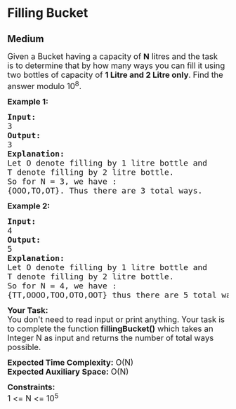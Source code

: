 # Filling Bucket
## Medium
<div class="problems_problem_content__Xm_eO" style="user-select: auto;"><p style="user-select: auto;"><span style="font-size: 18px; user-select: auto;">Given a Bucket&nbsp;having a capacity of&nbsp;<strong style="user-select: auto;">N</strong>&nbsp;litres and the task is&nbsp;to determine that by how many ways you can fill it using two bottles&nbsp;of capacity of&nbsp;<strong style="user-select: auto;">1 Litre and 2 Litre only</strong>. Find the answer modulo 10<sup style="user-select: auto;">8</sup>.</span></p>

<p style="user-select: auto;"><span style="font-size: 18px; user-select: auto;"><strong style="user-select: auto;">Example 1:</strong></span></p>

<pre style="user-select: auto;"><span style="font-size: 18px; user-select: auto;"><strong style="user-select: auto;">Input:</strong>
3
<strong style="user-select: auto;">Output:</strong>
3 </span>
<span style="font-size: 18px; user-select: auto;"><strong style="user-select: auto;">Explanation:</strong>
Let O denote filling by 1 litre bottle and
T denote filling by 2 litre bottle.
So for N = 3, we have :
{OOO,TO,OT}. Thus there are 3 total ways.</span></pre>

<p style="user-select: auto;"><span style="font-size: 18px; user-select: auto;"><strong style="user-select: auto;">Example 2:</strong></span></p>

<pre style="user-select: auto;"><span style="font-size: 18px; user-select: auto;"><strong style="user-select: auto;">Input:</strong>
4
<strong style="user-select: auto;">Output:</strong>
5 </span>
<span style="font-size: 18px; user-select: auto;"><strong style="user-select: auto;">Explanation:</strong>
Let O denote filling by 1 litre bottle and
T denote filling by 2 litre bottle.
So for N = 4, we have :
{TT,OOOO,TOO,OTO,OOT} thus there are 5 total ways.</span>
</pre>

<p style="user-select: auto;"><span style="font-size: 18px; user-select: auto;"><strong style="user-select: auto;">Your Task:</strong><br style="user-select: auto;">
You don't need to read input or print anything. Your task is to complete the function <strong style="user-select: auto;">fillingBucket()</strong> which takes an Integer N as input and returns the number of total ways possible.</span></p>

<p style="user-select: auto;"><span style="font-size: 18px; user-select: auto;"><strong style="user-select: auto;">Expected Time Complexity:</strong> O(N)<br style="user-select: auto;">
<strong style="user-select: auto;">Expected Auxiliary Space:</strong> O(N)</span></p>

<p style="user-select: auto;"><span style="font-size: 18px; user-select: auto;"><strong style="user-select: auto;">Constraints:</strong></span><br style="user-select: auto;">
<span style="font-size: 18px; user-select: auto;">1 &lt;= N &lt;= 10<sup style="user-select: auto;">5</sup></span></p>
</div>